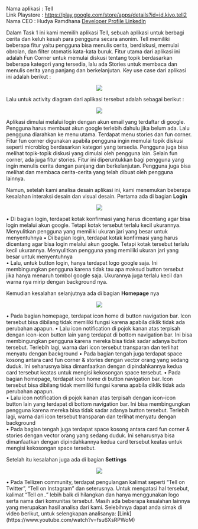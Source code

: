 Nama aplikasi : Tell <br>
Link Playstore : https://play.google.com/store/apps/details?id=id.kivo.tell2
Nama CEO : Hudya Ramdhana
[Developer Profile LinkedIn](https://www.linkedin.com/in/kiddyxyz/)


Dalam Task 1 ini kami memilih aplikasi Tell, sebuah aplikasi untuk berbagi cerita dan keluh kesah para pengguna secara anonim. Tell memiliki beberapa fitur yaitu pengguna bisa menulis cerita, berdiskusi, memulai obrolan, dan filter otomatis kata-kata buruk. Fitur utama dari aplikasi ini adalah Fun Corner untuk memulai diskusi tentang topik berdasarkan beberapa kategori yang tersedia, lalu ada Stories untuk membaca dan menulis cerita yang panjang dan berkelanjutan. Key use case dari aplikasi ini adalah berikut :

<p align="center">
  <img src="https://github.com/Nia2311/Assignment-Interaksi-Manusia/blob/hw2/Task%201/key%20use%20case.jpg" />
</p>

Lalu untuk activity diagram dari aplikasi tersebut adalah sebagai berikut :

<p align="center">
  <img src="https://github.com/Nia2311/Assignment-Interaksi-Manusia/blob/hw2/Task%201/Key%20diagram%20activity.jpg" />
</p>

Aplikasi dimulai melalui login dengan akun email yang terdaftar di google. Pengguna harus membuat akun google terlebih dahulu jika belum ada. Lalu pengguna diarahkan ke menu utama. Terdapat menu stories dan fun corner. Fitur fun corner digunakan apabila pengguna ingin memulai topik diskusi seperti microblog berdasarkan kategori yang tersedia. Pengguna juga bisa melihat topik-topik diskusi yang dimulai oleh pengguna lain. Selain fun corner, ada juga fitur stories. Fitur ini diperuntukkan bagi pengguna yang ingin menulis cerita dengan  panjang dan berkelanjutan. Pengguna juga bisa melihat dan membaca cerita-cerita yang telah dibuat oleh pengguna lainnya.


Namun, setelah kami analisa desain aplikasi ini, kami menemukan beberapa kesalahan interaksi desain dan visual desain. Pertama ada di bagian <b>Login</b>

<p align="center">
  <img src="https://github.com/Nia2311/Assignment-Interaksi-Manusia/blob/hw2/Task%201/c1dc4fd1-9877-4436-a2c7-eedc70007c51.jpg" />
</p>

•	Di bagian login, terdapat kotak konfirmasi yang harus dicentang agar bisa login melalui akun google. Tetapi kotak tersebut terlalu kecil ukurannya. Menyulitkan pengguna yang memiliki ukuran jari yang besar untuk menyentuhnya
•	Di bagian login, terdapat kotak konfirmasi yang harus dicentang agar bisa login melalui akun google. Tetapi kotak tersebut terlalu kecil ukurannya. Menyulitkan pengguna yang memiliki ukuran jari yang besar untuk menyentuhnya<br>
•	Lalu, untuk button login, hanya terdapat logo google saja. Ini membingungkan pengguna karena tidak tau apa maksud button tersebut jika hanya menaruh tombol google saja. Ukurannya juga terlalu kecil dan warna nya mirip dengan background nya.

Kemudian kesalahan selanjutnya ada di bagian <b>Homepage</b> nya
<p align="center">
  <img src="https://github.com/Nia2311/Assignment-Interaksi-Manusia/blob/hw2/Task%201/270364bb-2577-4535-941b-17076979d0a5.jpg" />
</p>

•	Pada bagian homepage, terdapat icon home di button navigation bar. Icon tersebut bisa dibilang tidak memiliki fungsi karena apabila diklik tidak ada perubahan apapun.
•	Lalu icon notification di pojok kanan atas terpisah dengan icon-icon button lain yang terdapat di bottom navigation bar. Ini bisa membingungkan pengguna karena mereka bisa tidak sadar adanya button tersebut. Terlebih lagi, warna dari icon tersebut transparan dan terlihat menyatu dengan background
•	Pada bagian tengah juga terdapat space kosong antara card fun corner & stories dengan vector orang yang sedang duduk. Ini seharusnya bisa dimanfaatkan dengan dipindahkannya kedua card  tersebut keatas untuk mengisi kekosongan space tersebut.
•	Pada bagian homepage, terdapat icon home di button navigation bar. Icon tersebut bisa dibilang tidak memiliki fungsi karena apabila diklik tidak ada perubahan apapun.<br>
•	Lalu icon notification di pojok kanan atas terpisah dengan icon-icon button lain yang terdapat di bottom navigation bar. Ini bisa membingungkan pengguna karena mereka bisa tidak sadar adanya button tersebut. Terlebih lagi, warna dari icon tersebut transparan dan terlihat menyatu dengan background <br>
•	Pada bagian tengah juga terdapat space kosong antara card fun corner & stories dengan vector orang yang sedang duduk. Ini seharusnya bisa dimanfaatkan dengan dipindahkannya kedua card  tersebut keatas untuk mengisi kekosongan space tersebut. <br>

Setelah itu kesalahan juga ada di bagian <b>Settings</b>
<p align="center">
  <img src="https://github.com/Nia2311/Assignment-Interaksi-Manusia/blob/hw2/Task%201/5a663398-ec5d-4ac2-a3d9-59d6111dd500.jpg" />
</p>
•	Pada Tellizen community, terdapat pengulangan kalimat seperti “Tell on Twitter”, “Tell on Instagram” dan seterusnya. Untuk mengatasi hal tersebut, kalimat “Tell on..” lebih baik di hilangkan dan hanya menggunakan logo serta nama dari komunitas tersebut.
Masih ada beberapa kesalahan lainnya yang merupakan hasil analisa dari kami. Selebihnya dapat anda simak di video berikut, untuk selengkapan analisanya: 
[Link](https://www.youtube.com/watch?v=fsu6XsRPWoM)
